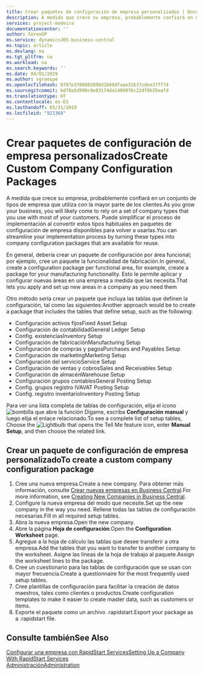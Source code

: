 ```yaml
---
title: Crear paquetes de configuración de empresa personalizados | Documentos de Microsoft
description: A medida que crece su empresa, probablemente confiará en un conjunto de tipos de empresa que utiliza con la mayor parte de los clientes. Puede simplificar el proceso de implementación al convertir estos tipos habituales en paquetes de configuración de empresa disponibles para volver a usarlas.
services: project-madeira
documentationcenter: ''
author: SorenGP
ms.service: dynamics365-business-central
ms.topic: article
ms.devlang: na
ms.tgt_pltfrm: na
ms.workload: na
ms.search.keywords: ''
ms.date: 04/01/2019
ms.author: sgroespe
ms.openlocfilehash: 0f87e3708802898d1b86dfaae31b37cdee37ff74
ms.sourcegitcommit: bd78a5d990c9e83174da1409076c22df8b35eafd
ms.translationtype: HT
ms.contentlocale: es-ES
ms.lasthandoff: 03/31/2019
ms.locfileid: "921368"
---
```

# <a name="create-custom-company-configuration-packages"></a><span data-ttu-id="30c69-104">Crear paquetes de configuración de empresa personalizados</span><span class="sxs-lookup"><span data-stu-id="30c69-104">Create Custom Company Configuration Packages</span></span>
<span data-ttu-id="30c69-105">A medida que crece su empresa, probablemente confiará en un conjunto de tipos de empresa que utiliza con la mayor parte de los clientes.</span><span class="sxs-lookup"><span data-stu-id="30c69-105">As you grow your business, you will likely come to rely on a set of company types that you use with most of your customers.</span></span> <span data-ttu-id="30c69-106">Puede simplificar el proceso de implementación al convertir estos tipos habituales en paquetes de configuración de empresa disponibles para volver a usarlas.</span><span class="sxs-lookup"><span data-stu-id="30c69-106">You can streamline your implementation process by turning these types into company configuration packages that are available for reuse.</span></span>  

<span data-ttu-id="30c69-107">En general, debería crear un paquete de configuración por área funcional; por ejemplo, cree un paquete la funcionalidad de fabricación.</span><span class="sxs-lookup"><span data-stu-id="30c69-107">In general, create a configuration package per functional area, for example, create a package for your manufacturing functionality.</span></span> <span data-ttu-id="30c69-108">Esto le permite aplicar y configurar nuevas áreas en una empresa a medida que las necesita.</span><span class="sxs-lookup"><span data-stu-id="30c69-108">That lets you apply and set up new areas in a company as you need them</span></span>  

<span data-ttu-id="30c69-109">Otro método sería crear un paquete que incluya las tablas que definen la configuración, tal como las siguientes:</span><span class="sxs-lookup"><span data-stu-id="30c69-109">Another approach would be to create a package that includes the tables that define setup, such as the following:</span></span>  

-   <span data-ttu-id="30c69-110">Configuración activos fijos</span><span class="sxs-lookup"><span data-stu-id="30c69-110">Fixed Asset Setup</span></span>  
-   <span data-ttu-id="30c69-111">Configuración de contabilidad</span><span class="sxs-lookup"><span data-stu-id="30c69-111">General Ledger Setup</span></span>  
-   <span data-ttu-id="30c69-112">Config. existencias</span><span class="sxs-lookup"><span data-stu-id="30c69-112">Inventory Setup</span></span>  
-   <span data-ttu-id="30c69-113">Configuración de fabricación</span><span class="sxs-lookup"><span data-stu-id="30c69-113">Manufacturing Setup</span></span>  
-   <span data-ttu-id="30c69-114">Configuración de compras y pagos</span><span class="sxs-lookup"><span data-stu-id="30c69-114">Purchases and Payables Setup</span></span>  
-   <span data-ttu-id="30c69-115">Configuración de marketing</span><span class="sxs-lookup"><span data-stu-id="30c69-115">Marketing Setup</span></span>  
-   <span data-ttu-id="30c69-116">Configuración del servicio</span><span class="sxs-lookup"><span data-stu-id="30c69-116">Service Setup</span></span>  
-   <span data-ttu-id="30c69-117">Configuración de ventas y cobros</span><span class="sxs-lookup"><span data-stu-id="30c69-117">Sales and Receivables Setup</span></span>  
-   <span data-ttu-id="30c69-118">Configuración de almacén</span><span class="sxs-lookup"><span data-stu-id="30c69-118">Warehouse Setup</span></span>  
-   <span data-ttu-id="30c69-119">Configuración grupos contables</span><span class="sxs-lookup"><span data-stu-id="30c69-119">General Posting Setup</span></span>  
-   <span data-ttu-id="30c69-120">Config. grupos registro IVA</span><span class="sxs-lookup"><span data-stu-id="30c69-120">VAT Posting Setup</span></span>  
-   <span data-ttu-id="30c69-121">Config. registro inventario</span><span class="sxs-lookup"><span data-stu-id="30c69-121">Inventory Posting Setup</span></span>  

<span data-ttu-id="30c69-122">Para ver una lista completa de tablas de configuración, elija el icono ![bombilla que abre la función Dígame](media/ui-search/search_small.png "Dígame que desea hacer"), escriba **Configuración manual** y luego elija el enlace relacionado.</span><span class="sxs-lookup"><span data-stu-id="30c69-122">To see a complete list of setup tables, Choose the ![Lightbulb that opens the Tell Me feature](media/ui-search/search_small.png "Tell me what you want to do") icon, enter **Manual Setup**, and then choose the related link.</span></span>  

## <a name="to-create-a-custom-company-configuration-package"></a><span data-ttu-id="30c69-123">Crear un paquete de configuración de empresa personalizado</span><span class="sxs-lookup"><span data-stu-id="30c69-123">To create a custom company configuration package</span></span>  
1.  <span data-ttu-id="30c69-124">Cree una nueva empresa.</span><span class="sxs-lookup"><span data-stu-id="30c69-124">Create a new company.</span></span> <span data-ttu-id="30c69-125">Para obtener más información, consulte [Crear nuevas empresas en Business Central](about-new-company.md).</span><span class="sxs-lookup"><span data-stu-id="30c69-125">For more information, see [Creating New Companies in Business Central](about-new-company.md).</span></span>  
3.  <span data-ttu-id="30c69-126">Configure la nueva empresa del modo que necesite.</span><span class="sxs-lookup"><span data-stu-id="30c69-126">Set up the new company in the way you need.</span></span> <span data-ttu-id="30c69-127">Rellene todas las tablas de configuración necesarias.</span><span class="sxs-lookup"><span data-stu-id="30c69-127">Fill in all required setup tables.</span></span>  
4.  <span data-ttu-id="30c69-128">Abra la nueva empresa.</span><span class="sxs-lookup"><span data-stu-id="30c69-128">Open the new company.</span></span>
5. <span data-ttu-id="30c69-129">Abre la página **Hoja de configuración**.</span><span class="sxs-lookup"><span data-stu-id="30c69-129">Open the **Configuration Worksheet** page.</span></span>  
6.  <span data-ttu-id="30c69-130">Agregue a la hoja de cálculo las tablas que desee transferir a otra empresa.</span><span class="sxs-lookup"><span data-stu-id="30c69-130">Add the tables that you want to transfer to another company to the worksheet.</span></span> <span data-ttu-id="30c69-131">Asigne las líneas de la hoja de trabajo al paquete.</span><span class="sxs-lookup"><span data-stu-id="30c69-131">Assign the worksheet lines to the package.</span></span>  
7.  <span data-ttu-id="30c69-132">Cree un cuestionario para las tablas de configuración que se usan con mayor frecuencia.</span><span class="sxs-lookup"><span data-stu-id="30c69-132">Create a questionnaire for the most frequently used setup tables.</span></span>  
8.  <span data-ttu-id="30c69-133">Cree plantillas de configuración para facilitar la creación de datos maestros, tales como clientes o productos.</span><span class="sxs-lookup"><span data-stu-id="30c69-133">Create configuration templates to make it easier to create master data, such as customers or items.</span></span>  
9.  <span data-ttu-id="30c69-134">Exporte el paquete como un archivo .rapidstart.</span><span class="sxs-lookup"><span data-stu-id="30c69-134">Export your package as a .rapidstart file.</span></span>  

## <a name="see-also"></a><span data-ttu-id="30c69-135">Consulte también</span><span class="sxs-lookup"><span data-stu-id="30c69-135">See Also</span></span>  
[<span data-ttu-id="30c69-136">Configurar una empresa con RapidStart Services</span><span class="sxs-lookup"><span data-stu-id="30c69-136">Setting Up a Company With RapidStart Services</span></span>](admin-set-up-a-company-with-rapidstart.md)  
[<span data-ttu-id="30c69-137">Administración</span><span class="sxs-lookup"><span data-stu-id="30c69-137">Administration</span></span>](admin-setup-and-administration.md)
